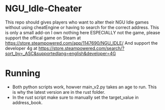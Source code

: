 # NGU_Idle-Cheater
This repo should gives players who want to alter their NGU Idle games without using cheatEngine or having to search for the correct address. This is only a small add-on I own nothing here ESPECIALLY not the game, please support the offical game on Steam at https://store.steampowered.com/app/1147690/NGU_IDLE/
And support the developer 4g at https://store.steampowered.com/search/?sort_by=_ASC&supportedlang=english&developer=4G

# Running
- Both python scripts work, howver main_v2.py takes an age to run. This is why the latest version are in the rust folder.
- In the rust script make sure to manually set the target_value in address_book.
